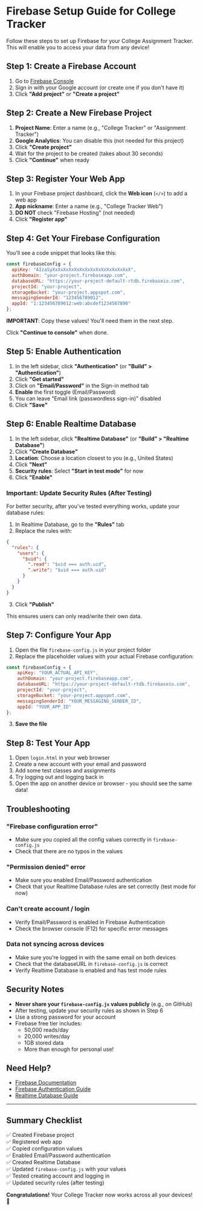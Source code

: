 # Firebase Setup Guide for College Tracker

Follow these steps to set up Firebase for your College Assignment Tracker. This will enable you to access your data from any device!

## Step 1: Create a Firebase Account

1. Go to [Firebase Console](https://console.firebase.google.com/)
2. Sign in with your Google account (or create one if you don't have it)
3. Click **"Add project"** or **"Create a project"**

## Step 2: Create a New Firebase Project

1. **Project Name**: Enter a name (e.g., "College Tracker" or "Assignment Tracker")
2. **Google Analytics**: You can disable this (not needed for this project)
3. Click **"Create project"**
4. Wait for the project to be created (takes about 30 seconds)
5. Click **"Continue"** when ready

## Step 3: Register Your Web App

1. In your Firebase project dashboard, click the **Web icon** (`</>`) to add a web app
2. **App nickname**: Enter a name (e.g., "College Tracker Web")
3. **DO NOT** check "Firebase Hosting" (not needed)
4. Click **"Register app"**

## Step 4: Get Your Firebase Configuration

You'll see a code snippet that looks like this:

```javascript
const firebaseConfig = {
  apiKey: "AIzaSyXxXxXxXxXxXxXxXxXxXxXxXxXxXxX",
  authDomain: "your-project.firebaseapp.com",
  databaseURL: "https://your-project-default-rtdb.firebaseio.com",
  projectId: "your-project",
  storageBucket: "your-project.appspot.com",
  messagingSenderId: "123456789012",
  appId: "1:123456789012:web:abcdef1234567890"
};
```

**IMPORTANT**: Copy these values! You'll need them in the next step.

Click **"Continue to console"** when done.

## Step 5: Enable Authentication

1. In the left sidebar, click **"Authentication"** (or **"Build" > "Authentication"**)
2. Click **"Get started"**
3. Click on **"Email/Password"** in the Sign-in method tab
4. **Enable** the first toggle (Email/Password)
5. You can leave "Email link (passwordless sign-in)" disabled
6. Click **"Save"**

## Step 6: Enable Realtime Database

1. In the left sidebar, click **"Realtime Database"** (or **"Build" > "Realtime Database"**)
2. Click **"Create Database"**
3. **Location**: Choose a location closest to you (e.g., United States)
4. Click **"Next"**
5. **Security rules**: Select **"Start in test mode"** for now
6. Click **"Enable"**

### Important: Update Security Rules (After Testing)

For better security, after you've tested everything works, update your database rules:

1. In Realtime Database, go to the **"Rules"** tab
2. Replace the rules with:

```json
{
  "rules": {
    "users": {
      "$uid": {
        ".read": "$uid === auth.uid",
        ".write": "$uid === auth.uid"
      }
    }
  }
}
```

3. Click **"Publish"**

This ensures users can only read/write their own data.

## Step 7: Configure Your App

1. Open the file `firebase-config.js` in your project folder
2. Replace the placeholder values with your actual Firebase configuration:

```javascript
const firebaseConfig = {
    apiKey: "YOUR_ACTUAL_API_KEY",
    authDomain: "your-project.firebaseapp.com",
    databaseURL: "https://your-project-default-rtdb.firebaseio.com",
    projectId: "your-project",
    storageBucket: "your-project.appspot.com",
    messagingSenderId: "YOUR_MESSAGING_SENDER_ID",
    appId: "YOUR_APP_ID"
};
```

3. **Save the file**

## Step 8: Test Your App

1. Open `login.html` in your web browser
2. Create a new account with your email and password
3. Add some test classes and assignments
4. Try logging out and logging back in
5. Open the app on another device or browser - you should see the same data!

## Troubleshooting

### "Firebase configuration error"
- Make sure you copied all the config values correctly in `firebase-config.js`
- Check that there are no typos in the values

### "Permission denied" error
- Make sure you enabled Email/Password authentication
- Check that your Realtime Database rules are set correctly (test mode for now)

### Can't create account / login
- Verify Email/Password is enabled in Firebase Authentication
- Check the browser console (F12) for specific error messages

### Data not syncing across devices
- Make sure you're logged in with the same email on both devices
- Check that the databaseURL in `firebase-config.js` is correct
- Verify Realtime Database is enabled and has test mode rules

## Security Notes

- **Never share your `firebase-config.js` values publicly** (e.g., on GitHub)
- After testing, update your security rules as shown in Step 6
- Use a strong password for your account
- Firebase free tier includes:
  - 50,000 reads/day
  - 20,000 writes/day
  - 1GB stored data
  - More than enough for personal use!

## Need Help?

- [Firebase Documentation](https://firebase.google.com/docs/web/setup)
- [Firebase Authentication Guide](https://firebase.google.com/docs/auth/web/start)
- [Realtime Database Guide](https://firebase.google.com/docs/database/web/start)

---

## Summary Checklist

✅ Created Firebase project  
✅ Registered web app  
✅ Copied configuration values  
✅ Enabled Email/Password authentication  
✅ Created Realtime Database  
✅ Updated `firebase-config.js` with your values  
✅ Tested creating account and logging in  
✅ Updated security rules (after testing)  

**Congratulations!** Your College Tracker now works across all your devices! 🎉
